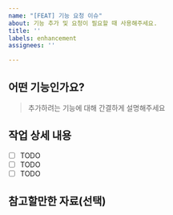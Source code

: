 ```yaml
---
name: "[FEAT] 기능 요청 이슈"
about: 기능 추가 및 요청이 필요할 때 사용해주세요.
title: ''
labels: enhancement
assignees: ''

---
```


## 어떤 기능인가요?

> 추가하려는 기능에 대해 간결하게 설명해주세요

## 작업 상세 내용

- [ ] TODO
- [ ] TODO
- [ ] TODO

## 참고할만한 자료(선택)
